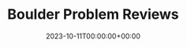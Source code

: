 ---
title: Boulder Problem Reviews
stack: React.js, Ruby, HTML, & CSS
slug: boudler-problem-reviews
date: 2023-10-11T00:00:00+00:00
thumb: ../images/thumbs/lbr.png
featuredImg: ../images/featured/lbr-banner.png
---